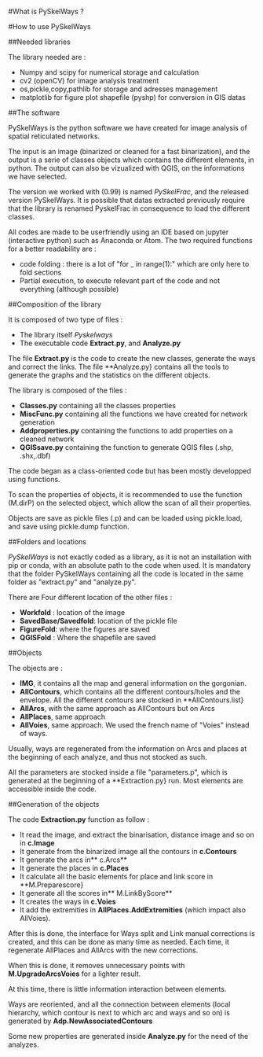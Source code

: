 #What is PySkelWays ?

#How to use PySkelWays

##Needed libraries

The library needed are :
- Numpy and scipy for numerical storage and calculation
- cv2 (openCV) for image analysis treatment
- os,pickle,copy,pathlib for storage and adresses management
- matplotlib for figure plot
 shapefile (pyshp) for conversion in GIS datas


##The software

PySkelWays is the python software we have created for image analysis of spatial reticulated networks. 

The input is an image (binarized or cleaned for a fast binarization), and the output is a serie of classes objects which contains the different elements, in python. The output can also be vizualized with QGIS, on the informations we have selected. 

The version we worked with (0.99) is named *PySkelFrac*, and the released version PySkelWays. It is possible that datas extracted previously require that the library is renamed PyskelFrac in consequence to load the different classes. 

All codes are made to be userfriendly using an IDE based on jupyter (interactive python) such as Anaconda or Atom. The two required functions for a better readability are : 


- code folding : there is a lot of "for $\_$ in range(1):" which are only here to fold sections
- Partial execution, to execute relevant part of the code and not everything (although possible)


##Composition of the library

It is composed of two type of files :


- The library itself *Pyskelways*
- The executable code **Extract.py**, and **Analyze.py**


The file **Extract.py** is the code to create the new classes, generate the ways and correct the links. The file **Analyze.py} contains all the tools to generate the graphs and the statistics on the different objects.

The library is composed of the files : 


- **Classes.py** containing all the classes properties
- **MiscFunc.py** containing all the functions we have created for network generation
- **Addproperties.py** containing the functions to add properties on a cleaned network
- **QGISsave.py** containing the function to generate QGIS files (.shp, .shx,.dbf)


The code began as a class-oriented code but has been mostly developped using functions. 

To scan the properties of objects, it is recommended to use the function (M.dirP) on the selected object, which allow the scan of all their properties. 

Objects are save as pickle files (.p) and can be loaded using pickle.load, and save using pickle.dump function. 

##Folders and locations

*PySkelWays* is not exactly coded as a library, as it is not an installation with pip or conda, with an absolute path to the code when used. 
It is mandatory that the folder PySkelWays containing all the code is located in the same folder as "extract.py" and "analyze.py". 

There are Four different location of the other files : 

- **Workfold** : location of the image
- **SavedBase/Savedfold**: location of the pickle file
- **FigureFold**: where the figures are saved
- **QGISFold** : Where the shapefile are saved


##Objects

The objects are : 

- **IMG**, it contains all the map and general information on the gorgonian. 
- **AllContours**, which contains all the different contours/holes and the envelope. All the different contours are stocked in **AllContours.list}
- **AllArcs**, with the same approach as AllContours but on Arcs
- **AllPlaces**, same approach
- **AllVoies**, same approach. We used the french name of "Voies" instead of ways.


Usually, ways are regenerated from the information on Arcs and places at the beginning of each analyze, and thus not stocked as such. 


All the parameters are stocked inside a file "parameters.p", which is generated at the beginning of a **Extraction.py} run. Most elements are accessible inside the code. 

##Generation of the objects

The code **Extraction.py** function as follow : 


- It read the image, and extract the binarisation, distance image and so on in **c.Image**
- It generate from the binarized image all the contours in **c.Contours**
- It generate the arcs in** c.Arcs**
- It generate the places in **c.Places**
- It calculate all the basic elements for place and link score in **M.Preparescore}
- It generate all the scores in** M.LinkByScore**
- It creates the ways in **c.Voies**
- It add the extremities in **AllPlaces.AddExtremities** (which impact also AllVoies).


After this is done, the interface for Ways split and Link manual corrections is created, and this can be done as many time as needed. Each time, it regenerate AllPlaces and AllArcs with the new corrections. 

When this is done, it removes unnecessary points with **M.UpgradeArcsVoies** for a lighter result. 

At this time, there is little information interaction between elements. 

Ways are reoriented, and all the connection between elements (local hierarchy, which contour is next to which arc and ways and so on) is generated by **Adp.NewAssociatedContours**

Some new properties are generated inside **Analyze.py** for the need of the analyzes.
